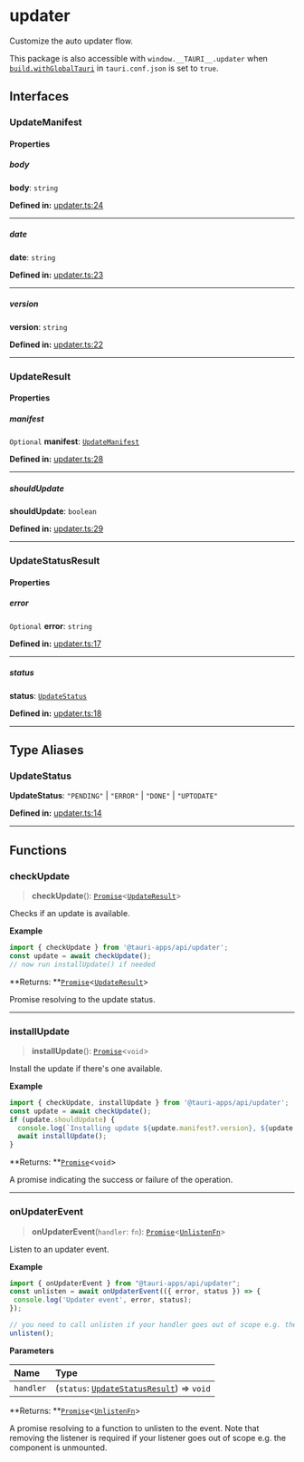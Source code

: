 # updater

Customize the auto updater flow.

This package is also accessible with `window.__TAURI__.updater` when [`build.withGlobalTauri`](https://tauri.app/v1/api/config/#buildconfig.withglobaltauri) in `tauri.conf.json` is set to `true`.

## Interfaces

### UpdateManifest

#### Properties

##### body

 **body**: `string`

**Defined in:** [updater.ts:24](https://github.com/tauri-apps/tauri/blob/a5f2945d/tooling/api/src/updater.ts#L24)

---

##### date

 **date**: `string`

**Defined in:** [updater.ts:23](https://github.com/tauri-apps/tauri/blob/a5f2945d/tooling/api/src/updater.ts#L23)

---

##### version

 **version**: `string`

**Defined in:** [updater.ts:22](https://github.com/tauri-apps/tauri/blob/a5f2945d/tooling/api/src/updater.ts#L22)

---

### UpdateResult

#### Properties

##### manifest

`Optional` **manifest**: [`UpdateManifest`](updater.md#updatemanifest)

**Defined in:** [updater.ts:28](https://github.com/tauri-apps/tauri/blob/a5f2945d/tooling/api/src/updater.ts#L28)

---

##### shouldUpdate

 **shouldUpdate**: `boolean`

**Defined in:** [updater.ts:29](https://github.com/tauri-apps/tauri/blob/a5f2945d/tooling/api/src/updater.ts#L29)

---

### UpdateStatusResult

#### Properties

##### error

`Optional` **error**: `string`

**Defined in:** [updater.ts:17](https://github.com/tauri-apps/tauri/blob/a5f2945d/tooling/api/src/updater.ts#L17)

---

##### status

 **status**: [`UpdateStatus`](updater.md#updatestatus)

**Defined in:** [updater.ts:18](https://github.com/tauri-apps/tauri/blob/a5f2945d/tooling/api/src/updater.ts#L18)

---

## Type Aliases

### UpdateStatus

 **UpdateStatus**: `"PENDING"` \| `"ERROR"` \| `"DONE"` \| `"UPTODATE"`

**Defined in:** [updater.ts:14](https://github.com/tauri-apps/tauri/blob/a5f2945d/tooling/api/src/updater.ts#L14)

---

## Functions

### checkUpdate

> **checkUpdate**(): [`Promise`]( https://developer.mozilla.org/en-US/docs/Web/JavaScript/Reference/Global_Objects/Promise )<[`UpdateResult`](updater.md#updateresult)\>

Checks if an update is available.

**Example**

```typescript
import { checkUpdate } from '@tauri-apps/api/updater';
const update = await checkUpdate();
// now run installUpdate() if needed
```

**Returns: **[`Promise`]( https://developer.mozilla.org/en-US/docs/Web/JavaScript/Reference/Global_Objects/Promise )<[`UpdateResult`](updater.md#updateresult)\>

Promise resolving to the update status.

---

### installUpdate

> **installUpdate**(): [`Promise`]( https://developer.mozilla.org/en-US/docs/Web/JavaScript/Reference/Global_Objects/Promise )<`void`\>

Install the update if there's one available.

**Example**

```typescript
import { checkUpdate, installUpdate } from '@tauri-apps/api/updater';
const update = await checkUpdate();
if (update.shouldUpdate) {
  console.log(`Installing update ${update.manifest?.version}, ${update.manifest?.date}, ${update.manifest.body}`);
  await installUpdate();
}
```

**Returns: **[`Promise`]( https://developer.mozilla.org/en-US/docs/Web/JavaScript/Reference/Global_Objects/Promise )<`void`\>

A promise indicating the success or failure of the operation.

---

### onUpdaterEvent

> **onUpdaterEvent**(`handler`: `fn`): [`Promise`]( https://developer.mozilla.org/en-US/docs/Web/JavaScript/Reference/Global_Objects/Promise )<[`UnlistenFn`](event.md#unlistenfn)\>

Listen to an updater event.

**Example**

```typescript
import { onUpdaterEvent } from "@tauri-apps/api/updater";
const unlisten = await onUpdaterEvent(({ error, status }) => {
 console.log('Updater event', error, status);
});

// you need to call unlisten if your handler goes out of scope e.g. the component is unmounted
unlisten();
```

**Parameters**

| Name | Type |
| :------ | :------ |
| `handler` | (`status`: [`UpdateStatusResult`](updater.md#updatestatusresult)) => `void` |

**Returns: **[`Promise`]( https://developer.mozilla.org/en-US/docs/Web/JavaScript/Reference/Global_Objects/Promise )<[`UnlistenFn`](event.md#unlistenfn)\>

A promise resolving to a function to unlisten to the event.
Note that removing the listener is required if your listener goes out of scope e.g. the component is unmounted.
